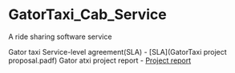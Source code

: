 # GatorTaxi_Cab_Service
A ride sharing software service

Gator taxi Service-level agreement(SLA) - [SLA](GatorTaxi project proposal.padf)
Gator atxi project report - [Project report](ADS_Programming_Report_Anirban_Deb.pdf)

